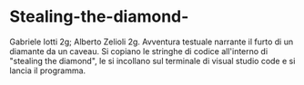 # Stealing-the-diamond-
Gabriele Iotti 2g; Alberto Zelioli 2g.
Avventura testuale narrante il furto di un diamante da un caveau.
Si copiano le stringhe di codice all'interno di "stealing the diamond", le si incollano sul terminale di visual studio code e si lancia il programma.
